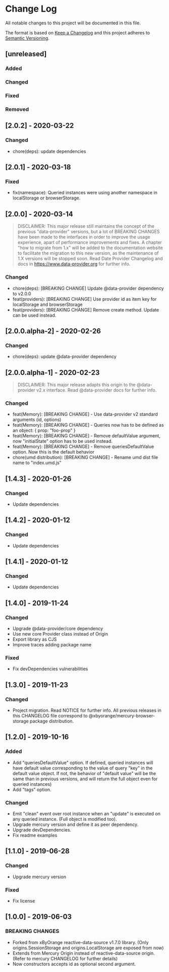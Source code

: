 # Change Log
All notable changes to this project will be documented in this file.

The format is based on [Keep a Changelog](http://keepachangelog.com/)
and this project adheres to [Semantic Versioning](http://semver.org/).

## [unreleased]
### Added
### Changed
### Fixed
### Removed

## [2.0.2] - 2020-03-22

### Changed
- chore(deps): update dependencies

## [2.0.1] - 2020-03-18

### Fixed
- fix(namespace): Queried instances were using another namespace in localStorage or browserStorage.

## [2.0.0] - 2020-03-14

> DISCLAIMER: This major release still maintains the concept of the previous "data-provider" versions, but a lot of BREAKING CHANGES have been made to the interfaces in order to improve the usage experience, apart of performance improvements and fixes. A chapter "how to migrate from 1.x" will be added to the documentation website to facilitate the migration to this new version, as the maintenance of 1.X versions will be stopped soon. Read Date Provider Changelog and docs in https://www.data-provider.org for further info.

### Changed
- chore(deps): [BREAKING CHANGE] Update @data-provider dependency to v2.0.0
- feat(providers): [BREAKING CHANGE] Use provider id as item key for localStorage and browserStorage
- feat(providers): [BREAKING CHANGE] Remove create method. Update can be used instead.

## [2.0.0.alpha-2] - 2020-02-26

### Changed
- chore(deps): update @data-provider dependency

## [2.0.0.alpha-1] - 2020-02-23

> DISCLAIMER: This major release adapts this origin to the @data-provider v2.x interface. Read @data-provider docs for further info.

### Changed
- feat(Memory): [BREAKING CHANGE] - Use data-provider v2 standard arguments (id, options)
- feat(Memory): [BREAKING CHANGE] - Queries now has to be defined as an object: { prop: "foo-prop" }
- feat(Memory): [BREAKING CHANGE] - Remove defaultValue argument, now "initialState" option has to be used instead.
- feat(Memory): [BREAKING CHANGE] - Remove queriesDefaultValue option. Now this is the default behavior
- chore(umd distribution): [BREAKING CHANGE] - Rename umd dist file name to "index.umd.js"

## [1.4.3] - 2020-01-26
### Changed
- Update dependencies

## [1.4.2] - 2020-01-12
### Changed
- Update dependencies

## [1.4.1] - 2020-01-12
### Changed
- Update dependencies

## [1.4.0] - 2019-11-24
### Changed
- Upgrade @data-provider/core dependency
- Use new core Provider class instead of Origin
- Export library as CJS
- Improve traces adding package name

### Fixed
- Fix devDependencies vulnerabilities

## [1.3.0] - 2019-11-23
### Changed
- Project migration. Read NOTICE for further info. All previous releases in this CHANGELOG file correspond to @xbyorange/mercury-browser-storage package distribution.

## [1.2.0] - 2019-10-16
### Added
- Add "queriesDefaultValue" option. If defined, queried instances will have default value corresponding to the value of query "key" in the default value object. If not, the behavior of "default value" will be the same than in previous versions, and will return the full object even for queried instances)
- Add "tags" option.

### Changed
- Emit "clean" event over root instance when an "update" is executed on any queried instance. (Full object is modified too).
- Upgrade mercury version and define it as peer dependency.
- Upgrade devDependencies.
- Fix readme examples

## [1.1.0] - 2019-06-28
### Changed
- Upgrade mercury version

### Fixed
- Fix license


## [1.0.0] - 2019-06-03
### BREAKING CHANGES
- Forked from xByOrange reactive-data-source v1.7.0 library. (Only origins.SessionStorage and origins.LocalStorage are exposed from now)
- Extends from Mercury Origin instead of reactive-data-source origin. (Refer to mercury CHANGELOG for further details)
- Now constructors accepts id as optional second argument.